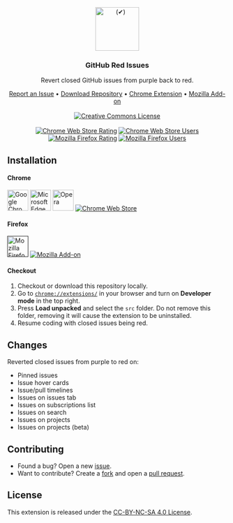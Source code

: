 <div align="center">
    <a href="https://github.com/Katsute/GitHub-Red-Issues#readme">
        <img src="https://raw.githubusercontent.com/Katsute/GitHub-Red-Issues/main/assets/icon.png" width=100 alt="(✔)">
    </a>
    <h3>GitHub Red Issues</h3>
    <p>Revert closed GitHub issues from purple back to red.</p>
    <div>
        <a href="https://github.com/Katsute/GitHub-Red-Issues/issues">Report an Issue</a>
        •
        <a href="https://github.com/Katsute/GitHub-Red-Issues/archive/refs/heads/main.zip">Download Repository</a>
        •
        <a href="https://chrome.google.com/webstore/detail/github-red-issues/kjbbjibfgnnfdeabgmbieapkhpojikpc">Chrome Extension</a>
        •
        <a href="">Mozilla Add-on</a>
    </div>
    <br>
    <div>
        <a href="http://creativecommons.org/licenses/by-nc-sa/4.0/"><img src="https://i.creativecommons.org/l/by-nc-sa/4.0/88x31.png" alt="Creative Commons License"></a>
        <br><br>
        <a href="https://chrome.google.com/webstore/detail/github-red-issues/kjbbjibfgnnfdeabgmbieapkhpojikpc"><img src="https://img.shields.io/chrome-web-store/stars/kjbbjibfgnnfdeabgmbieapkhpojikpc?label=Chrome&style=flat-square" alt="Chrome Web Store Rating"></a>
        <a href="https://chrome.google.com/webstore/detail/github-red-issues/kjbbjibfgnnfdeabgmbieapkhpojikpc"><img src="https://img.shields.io/chrome-web-store/users/kjbbjibfgnnfdeabgmbieapkhpojikpc?label=Chrome&style=flat-square" alt="Chrome Web Store Users"></a>
        <a href=""><img src="https://img.shields.io/amo/stars/null?label=Firefox&style=flat-square" alt="Mozilla Firefox Rating"></a>
        <a href=""><img src="https://img.shields.io/amo/users/null?label=Firefox&style=flat-square" alt="Mozilla Firefox Users"></a>
    </div>
</div>

## Installation

#### Chrome

<a href="https://chrome.google.com/webstore/detail/github-red-issues/kjbbjibfgnnfdeabgmbieapkhpojikpc"><img src="https://raw.githubusercontent.com/Katsute/GitHub-Red-Issues/main/assets/chrome.svg" width="48" alt="Google Chrome"></a>
<a href="https://chrome.google.com/webstore/detail/github-red-issues/kjbbjibfgnnfdeabgmbieapkhpojikpc"><img src="https://raw.githubusercontent.com/Katsute/GitHub-Red-Issues/main/assets/edge.svg" width="48" alt="Microsoft Edge"></a>
<a href="https://chrome.google.com/webstore/detail/github-red-issues/kjbbjibfgnnfdeabgmbieapkhpojikpc"><img src="https://raw.githubusercontent.com/Katsute/GitHub-Red-Issues/main/assets/opera.svg" width="48" alt="Opera"></a>
[![Chrome Web Store](https://img.shields.io/chrome-web-store/v/kjbbjibfgnnfdeabgmbieapkhpojikpc?label=%20&style=flat-square)](https://chrome.google.com/webstore/detail/github-red-issues/kjbbjibfgnnfdeabgmbieapkhpojikpc)

#### Firefox

<a href=""><img src="https://raw.githubusercontent.com/Katsute/GitHub-Red-Issues/main/assets/firefox.svg" width="48" alt="Mozilla Firefox"></a>
[![Mozilla Add-on](https://img.shields.io/amo/v/null?label=%20&style=flat-square)]()

#### Checkout

1. Checkout or download this repository locally.
2. Go to [`chrome://extensions/`](chrome://extensions/) in your browser and turn on **Developer mode** in the top right.
3. Press **Load unpacked** and select the `src` folder. Do not remove this folder, removing it will cause the extension to be uninstalled.
4. Resume coding with closed issues being red.

## Changes

Reverted closed issues from purple to red on:

- Pinned issues
- Issue hover cards
- Issue/pull timelines
- Issues on issues tab
- Issues on subscriptions list
- Issues on search
- Issues on projects
- Issues on projects (beta)

## Contributing

- Found a bug? Open a new [issue](https://github.com/Katsute/GitHub-Red-Issues/issues).
- Want to contribute? Create a [fork](https://github.com/Katsute/GitHub-Red-Issues/fork) and open a [pull request](https://github.com/Katsute/GitHub-Red-Issues/pulls).

## License

This extension is released under the [CC-BY-NC-SA 4.0 License](https://github.com/Katsute/GitHub-Red-Issues/blob/main/LICENSE).